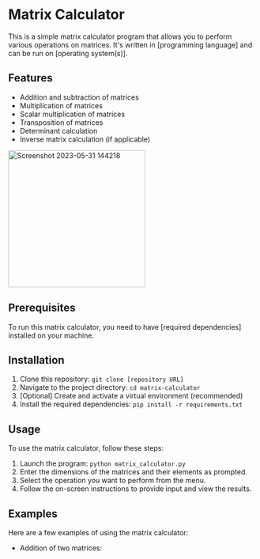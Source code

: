 # Matrix Calculator

This is a simple matrix calculator program that allows you to perform various operations on matrices. It's written in [programming language] and can be run on [operating system(s)].

## Features

- Addition and subtraction of matrices
- Multiplication of matrices
- Scalar multiplication of matrices
- Transposition of matrices
- Determinant calculation
- Inverse matrix calculation (if applicable)
<img width="277" alt="Screenshot 2023-05-31 144218" src="https://github.com/RohanRudra/Matrix_Calculator/assets/119700463/1634917b-3ad7-45fc-9bc8-f4274356b013">


## Prerequisites

To run this matrix calculator, you need to have [required dependencies] installed on your machine.

## Installation

1. Clone this repository: `git clone [repository URL]`
2. Navigate to the project directory: `cd matrix-calculator`
3. [Optional] Create and activate a virtual environment (recommended)
4. Install the required dependencies: `pip install -r requirements.txt`

## Usage

To use the matrix calculator, follow these steps:

1. Launch the program: `python matrix_calculator.py`
2. Enter the dimensions of the matrices and their elements as prompted.
3. Select the operation you want to perform from the menu.
4. Follow the on-screen instructions to provide input and view the results.

## Examples

Here are a few examples of using the matrix calculator:

- Addition of two matrices:
